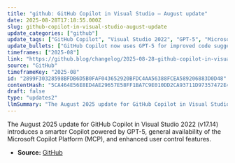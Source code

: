 ```yaml
---
title: "github: GitHub Copilot in Visual Studio — August update"
date: 2025-08-28T17:18:55.000Z
slug: github-copilot-in-visual-studio-august-update
update_categories: ["github"]
update_tags: ["GitHub Copilot", "Visual Studio 2022", "GPT-5", "Microsoft Copilot Platform", "August 2025 update"]
update_bullets: ["GitHub Copilot now uses GPT-5 for improved code suggestions.", "Microsoft Copilot Platform (MCP) is generally available.", "Users have more control over Copilot's behavior within Visual Studio 2022 v17.14."]
timeframes: ["2025-08"]
link: "https://github.blog/changelog/2025-08-28-github-copilot-in-visual-studio-august-update"
source: "GitHub"
timeframeKey: "2025-08"
id: "2899F30328598BFDB6D5B0FAF043652920BFDC4AA56388FCEA589206883D0D48"
contentHash: "5CA464E56E8ED4AE29657E58FF1BA7C9E010DD2CA93711D97357472E4751AE36"
draft: false
type: "updates2"
llmSummary: "The August 2025 update for GitHub Copilot in Visual Studio 2022 (v17.14) introduces a smarter Copilot powered by GPT-5, general availability of the Microsoft Copilot Platform (MCP), and enhanced user control features."
---
```


The August 2025 update for GitHub Copilot in Visual Studio 2022 (v17.14) introduces a smarter Copilot powered by GPT-5, general availability of the Microsoft Copilot Platform (MCP), and enhanced user control features.

- **Source:** [GitHub](https://github.blog/changelog/2025-08-28-github-copilot-in-visual-studio-august-update)
